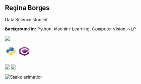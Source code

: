 ## Regina Borges

Data Science student

**Background in:** Python, Machine Learning, Computer Vision, NLP

   
</div>
<div>
  <a href="https://github.com/reginaborges">
  <img height="180em" src="https://github-readme-stats.vercel.app/api?username=reginaborges&show_icons=true&theme=dracula&include_all_commits=true&count_private=true"/>
 
</div>
  
  
<div style="display: inline_block"><br>
  <img align="center" alt="Rafa-Python" height="30" width="40" src="https://raw.githubusercontent.com/devicons/devicon/master/icons/python/python-original.svg">
  <img align="center" alt="Rafa-Csharp" height="30" width="40" src="https://raw.githubusercontent.com/devicons/devicon/master/icons/csharp/csharp-original.svg">
  
 </div>
  
 ##
  
 <div> 
  <a href = "mailto: reborges474@gmail.com"><img src="https://img.shields.io/badge/-Gmail-%23333?style=for-the-badge&logo=gmail&logoColor=white" target="_blank"></a>
  <a href="https://www.linkedin.com/in/regina-borges" target="_blank"><img src="https://img.shields.io/badge/-LinkedIn-%230077B5?style=for-the-badge&logo=linkedin&logoColor=white" target="_blank"></a> 
 
![Snake animation](https://github.com/reginaborges/reginaborges/blob/output/github-contribution-grid-snake.svg)
 
</div>
